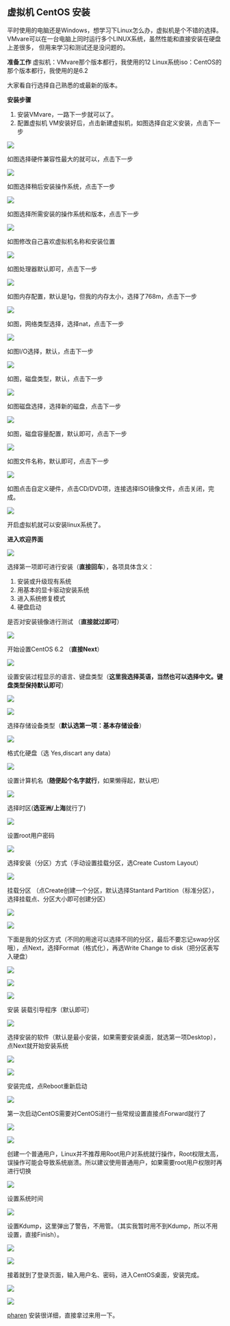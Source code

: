 ## 虚拟机 CentOS 安装

平时使用的电脑还是Windows，想学习下Linux怎么办，虚拟机是个不错的选择。VMvare可以在一台电脑上同时运行多个LINUX系统，虽然性能和直接安装在硬盘上差很多， 但用来学习和测试还是没问题的。

**准备工作**
虚拟机：VMvare那个版本都行，我使用的12
Linux系统iso：CentOS的那个版本都行，我使用的是6.2

大家看自行选择自己熟悉的或最新的版本。


**安装步骤**

1. 安装VMvare，一路下一步就可以了。
2. 配置虚拟机
VM安装好后，点击新建虚拟机，如图选择自定义安装，点击下一步

![](resources/xnj1.png)

如图选择硬件兼容性最大的就可以，点击下一步

![](resources/xnj2.png)

如图选择稍后安装操作系统，点击下一步

![](resources/xnj3.png)

如图选择所需安装的操作系统和版本，点击下一步

![](resources/xnj4.png)

如图修改自己喜欢虚拟机名称和安装位置

![](resources/xnj5.png)

如图处理器默认即可，点击下一步

![](resources/xnj6.png)

如图内存配置，默认是1g，但我的内存太小，选择了768m，点击下一步

![](resources/xnj7.png)

如图，网络类型选择，选择nat，点击下一步

![](resources/xnj8.png)

如图I/O选择，默认，点击下一步

![](resources/xnj9.png)

如图，磁盘类型，默认，点击下一步

![](resources/xnj10.png)

如图磁盘选择，选择新的磁盘，点击下一步

![](resources/xnj11.png)

如图，磁盘容量配置，默认即可，点击下一步

![](resources/xnj12.png)

如图文件名称，默认即可，点击下一步

![](resources/xnj13.png)

如图点击自定义硬件，点击CD/DVD项，连接选择ISO镜像文件，点击关闭，完成。

![](resources/xnj14.png)

开启虚拟机就可以安装linux系统了。

**进入欢迎界面**

![](resources/xnj15.png)

选择第一项即可进行安装（**直接回车**），各项具体含义：

1. 安装或升级现有系统
2. 用基本的显卡驱动安装系统
3. 进入系统修复模式
4. 硬盘启动

是否对安装镜像进行测试 （**直接就过即可**）

![](resources/xnj16.png)


开始设置CentOS 6.2 （**直接Next**）

![](resources/xnj17.png)


设置安装过程显示的语言、键盘类型（**这里我选择英语，当然也可以选择中文。键盘类型保持默认即可**）

![](resources/xnj18.png)

![](resources/xnj19.png)


选择存储设备类型（**默认选第一项：基本存储设备**）

![](resources/xnj20.png)

格式化硬盘（选 Yes,discart any data）

![](resources/xnj21.png)

设置计算机名（**随便起个名字就行**，如果懒得起，默认吧）

![](resources/xnj22.png)

选择时区(**选亚洲/上海**就行了)

![](resources/xnj23.png)

设置root用户密码

![](resources/xnj24.png)

选择安装（分区）方式（手动设置挂载分区，选Create Custom Layout）

![](resources/xnj25.png)

挂载分区 （点Create创建一个分区，默认选择Stantard Partition（标准分区），选择挂载点、分区大小即可创建分区）

![](resources/xnj26.png)

![](resources/xnj27.png)

下面是我的分区方式（不同的用途可以选择不同的分区，最后不要忘记swap分区哦），点Next，选择Format（格式化），再选Write Change to disk（把分区表写入硬盘）

![](resources/xnj28.png)

![](resources/xnj29.png)

![](resources/xnj30.png)

安装 装载引导程序（默认即可）

![](resources/xnj31.png)

选择安装的软件（默认是最小安装，如果需要安装桌面，就选第一项Desktop），点Next就开始安装系统

![](resources/xnj32.png)

![](resources/xnj33.png)

安装完成，点Reboot重新启动

![](resources/xnj34.png)

第一次启动CentOS需要对CentOS进行一些常规设置直接点Forward就行了

![](resources/xnj35.png)

![](resources/xnj36.png)

创建一个普通用户，Linux并不推荐用Root用户对系统就行操作，Root权限太高，误操作可能会导致系统崩溃。所以建议使用普通用户，如果需要root用户权限时再进行切换

![](resources/xnj37.png)

设置系统时间

![](resources/xnj38.png)

设置Kdump，这里弹出了警告，不用管。（其实我暂时用不到Kdump，所以不用设置，直接Finish）。

![](resources/xnj39.png)

![](resources/xnj40.png)

接着就到了登录页面，输入用户名、密码，进入CentOS桌面，安装完成。

![](resources/xnj41.png)

![](resources/xnj42.png)


[pharen](https://link.zhihu.com/?target=http%3A//www.cnblogs.com/pharen/archive/2012/02/06/2339322.html) 安装很详细，直接拿过来用一下。